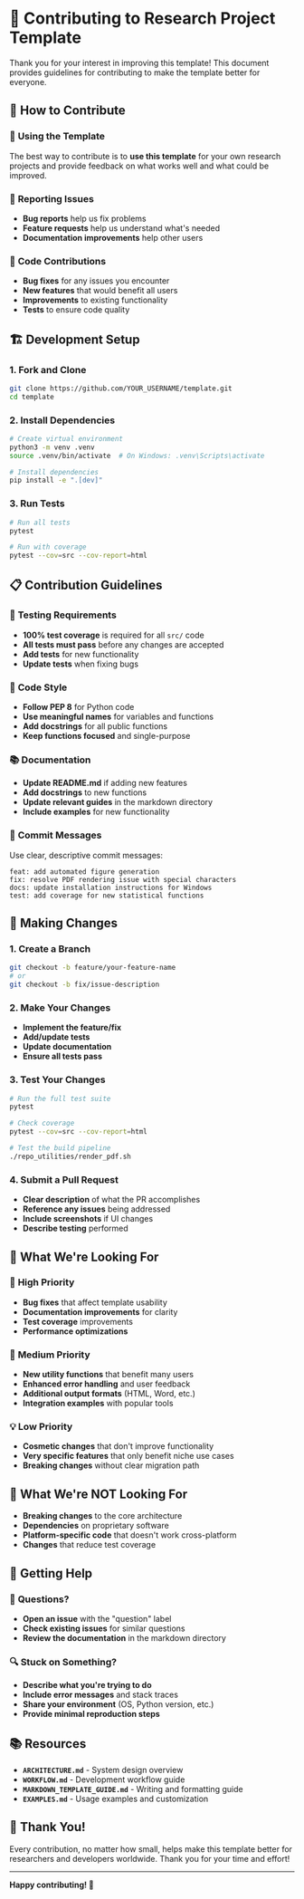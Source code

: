 # 🤝 Contributing to Research Project Template

Thank you for your interest in improving this template! This document provides guidelines for contributing to make the template better for everyone.

## 🎯 **How to Contribute**

### 🚀 **Using the Template**
The best way to contribute is to **use this template** for your own research projects and provide feedback on what works well and what could be improved.

### 🐛 **Reporting Issues**
- **Bug reports** help us fix problems
- **Feature requests** help us understand what's needed
- **Documentation improvements** help other users

### 🔧 **Code Contributions**
- **Bug fixes** for any issues you encounter
- **New features** that would benefit all users
- **Improvements** to existing functionality
- **Tests** to ensure code quality

## 🏗️ **Development Setup**

### 1. **Fork and Clone**
```bash
git clone https://github.com/YOUR_USERNAME/template.git
cd template
```

### 2. **Install Dependencies**
```bash
# Create virtual environment
python3 -m venv .venv
source .venv/bin/activate  # On Windows: .venv\Scripts\activate

# Install dependencies
pip install -e ".[dev]"
```

### 3. **Run Tests**
```bash
# Run all tests
pytest

# Run with coverage
pytest --cov=src --cov-report=html
```

## 📋 **Contribution Guidelines**

### 🧪 **Testing Requirements**
- **100% test coverage** is required for all `src/` code
- **All tests must pass** before any changes are accepted
- **Add tests** for new functionality
- **Update tests** when fixing bugs

### 📝 **Code Style**
- **Follow PEP 8** for Python code
- **Use meaningful names** for variables and functions
- **Add docstrings** for all public functions
- **Keep functions focused** and single-purpose

### 📚 **Documentation**
- **Update README.md** if adding new features
- **Add docstrings** to new functions
- **Update relevant guides** in the markdown directory
- **Include examples** for new functionality

### 🔄 **Commit Messages**
Use clear, descriptive commit messages:
```
feat: add automated figure generation
fix: resolve PDF rendering issue with special characters
docs: update installation instructions for Windows
test: add coverage for new statistical functions
```

## 🚀 **Making Changes**

### 1. **Create a Branch**
```bash
git checkout -b feature/your-feature-name
# or
git checkout -b fix/issue-description
```

### 2. **Make Your Changes**
- **Implement the feature/fix**
- **Add/update tests**
- **Update documentation**
- **Ensure all tests pass**

### 3. **Test Your Changes**
```bash
# Run the full test suite
pytest

# Check coverage
pytest --cov=src --cov-report=html

# Test the build pipeline
./repo_utilities/render_pdf.sh
```

### 4. **Submit a Pull Request**
- **Clear description** of what the PR accomplishes
- **Reference any issues** being addressed
- **Include screenshots** if UI changes
- **Describe testing** performed

## 🎯 **What We're Looking For**

### 🌟 **High Priority**
- **Bug fixes** that affect template usability
- **Documentation improvements** for clarity
- **Test coverage** improvements
- **Performance optimizations**

### 🔧 **Medium Priority**
- **New utility functions** that benefit many users
- **Enhanced error handling** and user feedback
- **Additional output formats** (HTML, Word, etc.)
- **Integration examples** with popular tools

### 💡 **Low Priority**
- **Cosmetic changes** that don't improve functionality
- **Very specific features** that only benefit niche use cases
- **Breaking changes** without clear migration path

## 🚫 **What We're NOT Looking For**

- **Breaking changes** to the core architecture
- **Dependencies** on proprietary software
- **Platform-specific code** that doesn't work cross-platform
- **Changes** that reduce test coverage

## 🤝 **Getting Help**

### 💬 **Questions?**
- **Open an issue** with the "question" label
- **Check existing issues** for similar questions
- **Review the documentation** in the markdown directory

### 🔍 **Stuck on Something?**
- **Describe what you're trying to do**
- **Include error messages** and stack traces
- **Share your environment** (OS, Python version, etc.)
- **Provide minimal reproduction steps**

## 📚 **Resources**

- **`ARCHITECTURE.md`** - System design overview
- **`WORKFLOW.md`** - Development workflow guide
- **`MARKDOWN_TEMPLATE_GUIDE.md`** - Writing and formatting guide
- **`EXAMPLES.md`** - Usage examples and customization

## 🎉 **Thank You!**

Every contribution, no matter how small, helps make this template better for researchers and developers worldwide. Thank you for your time and effort!

---

**Happy contributing! 🚀**
